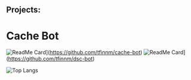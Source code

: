 ## Projects:
# Cache Bot
![ReadMe Card](https://github-readme-stats.vercel.app/api/pin/?username=tfinnm&repo=cache-bot)](https://github.com/tfinnm/cache-bot)
![ReadMe Card](https://github-readme-stats.vercel.app/api/pin/?username=tfinnm&repo=dsc-bot)](https://github.com/tfinnm/dsc-bot)

![Top Langs](https://github-readme-stats.vercel.app/api/top-langs/?username=tfinnm&layout=compact)

